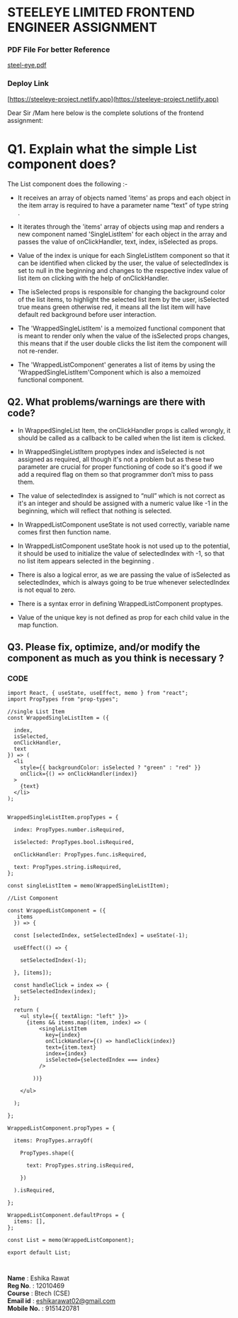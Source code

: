 #  STEELEYE LIMITED FRONTEND ENGINEER ASSIGNMENT

### PDF File For better Reference 
[steel-eye.pdf](https://github.com/Ishu070303/Eshika-Rawat_Front-End/files/11303057/steel-eye.pdf)

### Deploy Link 
[https://steeleye-project.netlify.app](https://steeleye-project.netlify.app)

Dear Sir /Mam here below is the complete solutions of the frontend assignment:

# Q1. Explain what the simple List component does?

The List component does the following :- 
- It receives an array of objects named 'items' as props and each object in the item array is required to have a parameter name “text” of type string .

- It iterates through the 'items' array of objects using  map and renders a new component named 'SingleListItem' for each object in the array and passes  the value of 
  onClickHandler, text, index, isSelected as props.

- Value of the index is unique for each SingleListItem component so that it can be identified when clicked by the user, the value of selectedIndex is set to null in 
  the beginning and changes to the respective index value of list item on clicking with the help of onClickHandler.

- The isSelected props is responsible for changing the background color of the list items, to highlight the selected list item by the user, isSelected true means 
  green otherwise red, it means all the list item will have default red background before user interaction.

- The 'WrappedSingleListItem' is a memoized functional component that is meant to render only when the value of the isSelected props changes, this means that if the 
  user double clicks the list item the component will not re-render.

- The 'WrappedListComponent' generates a list of items by using the 'WrappedSingleListItem'Component which is also a memoized functional component.

## Q2. What problems/warnings are there with code? ##

* In WrappedSingleList Item, the onClickHandler props is called wrongly, it should be called as a callback to be called when the list item is clicked.

* In WrappedSingleListItem proptypes index and isSelected is not assigned as required, all though it's not a problem but as these two parameter are crucial for proper functioning of code so it's good if we add a required flag on them so that programmer don’t miss to pass them.

* The value of selectedIndex is assigned to “null” which is not correct as it's an integer and should be assigned with a numeric value like -1 in the beginning, which will reflect that nothing is selected.

* In WrappedListComponent useState is not used correctly, variable name comes first then function name.

* In WrappedListComponent useState hook is not used up to the potential, it should be used to initialize the value of selectedIndex with -1, so that no list item appears selected in the beginning .

*  There is also a logical error, as we are passing the value of isSelected as selectedIndex, which is always going to be true whenever selectedIndex is not equal to zero.

* There is a syntax error in defining WrappedListComponent proptypes.

* Value of the unique key is not defined as prop for each child value in the map function.


## Q3. Please fix, optimize, and/or modify the component as much as you think is necessary ? ##

### CODE ###

```
import React, { useState, useEffect, memo } from "react";
import PropTypes from "prop-types"; 

//single List Item
const WrappedSingleListItem = ({ 
  
  index, 
  isSelected, 
  onClickHandler, 
  text 
}) => (
  <li
    style={{ backgroundColor: isSelected ? "green" : "red" }}
    onClick={() => onClickHandler(index)}
  >
    {text}
  </li>
);


WrappedSingleListItem.propTypes = {

  index: PropTypes.number.isRequired,

  isSelected: PropTypes.bool.isRequired,

  onClickHandler: PropTypes.func.isRequired,

  text: PropTypes.string.isRequired,
};

const singleListItem = memo(WrappedSingleListItem);

//List Component

const WrappedListComponent = ({
   items 
  }) => {

  const [selectedIndex, setSelectedIndex] = useState(-1);

  useEffect(() => {

    setSelectedIndex(-1);

  }, [items]);

  const handleClick = index => {
    setSelectedIndex(index);
  };

  return (
    <ul style={{ textAlign: "left" }}>
      {items && items.map((item, index) => (
          <singleListItem
            key={index}
            onClickHandler={() => handleClick(index)}
            text={item.text}
            index={index}
            isSelected={selectedIndex === index}
          />

        ))}

    </ul>

  );

};

WrappedListComponent.propTypes = {

  items: PropTypes.arrayOf(
    
    PropTypes.shape({
      
      text: PropTypes.string.isRequired,

    })

  ).isRequired,

};

WrappedListComponent.defaultProps = { 
  items: [], 
};

const List = memo(WrappedListComponent);

export default List;



```

**Name** : Eshika Rawat <br/>
**Reg No**. : 12010469 <br/>
**Course** : Btech (CSE) <br/>
**Email id** : eshikarawat02@gmail.com <br/>
**Mobile No.** : 9151420781 <br/>

